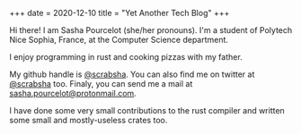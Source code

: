+++
date = 2020-12-10
title = "Yet Another Tech Blog"
+++

Hi there! I am Sasha Pourcelot (she/her pronouns). I'm a student of Polytech
Nice Sophia, France, at the Computer Science department.

I enjoy programming in rust and cooking pizzas with my father.

My github handle is [@scrabsha][github-profile]. You can also find me on twitter
at [@scrabsha][twitter-profile] too. Finaly, you can send me a mail at
[sasha.pourcelot@protonmail.com][mail].

I have done some very small contributions to the rust compiler and written some
small and mostly-useless crates too.

[github-profile]: https://github.com/scrabsha
[twitter-profile]: https://twitter.com/scrabsha
[mail]: mailto:sasha.pourcelot@protonmail.com
